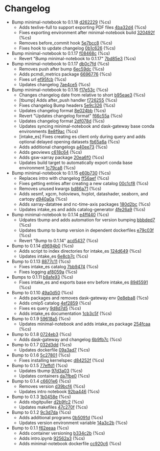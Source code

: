 # Changelog
- Bump minimal-notebook to 0.1.18 [d262229](https://github.com/esgf-nimbus/nimbus/commit/d262229) (%cs)
  - Adds texlive-full to support exporting PDF files [4ba32d4](https://github.com/esgf-nimbus/nimbus/commit/4ba32d4) (%cs)
  - Fixes exporting environment after minimal-notebook build [320492f](https://github.com/esgf-nimbus/nimbus/commit/320492f) (%cs)
  - Removes before_commit hook [5e7bcc8](https://github.com/esgf-nimbus/nimbus/commit/5e7bcc8) (%cs)
  - Fixes hook to update changelog [0b1c626](https://github.com/esgf-nimbus/nimbus/commit/0b1c626) (%cs)
- Bump minimal-notebook to 0.1.17 [f08468c](https://github.com/esgf-nimbus/nimbus/commit/f08468c) (%cs)
  - Revert "Bump minimal-notebook to 0.1.17" [7bd85e3](https://github.com/esgf-nimbus/nimbus/commit/7bd85e3) (%cs)
- Bump minimal-notebook to 0.1.17 [db0c7fd](https://github.com/esgf-nimbus/nimbus/commit/db0c7fd) (%cs)
  - Removes push after bump [6ec59dc](https://github.com/esgf-nimbus/nimbus/commit/6ec59dc) (%cs)
  - Adds pcmdi_metrics package [6696776](https://github.com/esgf-nimbus/nimbus/commit/6696776) (%cs)
  - Fixes url [ef95fcb](https://github.com/esgf-nimbus/nimbus/commit/ef95fcb) (%cs)
  - Updates changelog [7ae4ce5](https://github.com/esgf-nimbus/nimbus/commit/7ae4ce5) (%cs)
- Bump minimal-notebook to 0.1.16 [f17e53c](https://github.com/esgf-nimbus/nimbus/commit/f17e53c) (%cs)
  - Changes changelog date from relative to short [b95eae3](https://github.com/esgf-nimbus/nimbus/commit/b95eae3) (%cs)
  - [tbump] Adds after_push handler [f726255](https://github.com/esgf-nimbus/nimbus/commit/f726255) (%cs)
  - Fixes changelog Bump headers [5e9c326](https://github.com/esgf-nimbus/nimbus/commit/5e9c326) (%cs)
  - Updates changelog format [8e024bb](https://github.com/esgf-nimbus/nimbus/commit/8e024bb) (%cs)
  - Revert "Updates changelog format" [f66c55a](https://github.com/esgf-nimbus/nimbus/commit/f66c55a) (%cs)
  - Updates changelog format [2df078d](https://github.com/esgf-nimbus/nimbus/commit/2df078d) (%cs)
  - Updates syncing minimal-notebook and dask-gateway base conda environments [8e8f9ac](https://github.com/esgf-nimbus/nimbus/commit/8e8f9ac) (%cs)
  - [intake_es] Fixes creating es client only during query and adds optional delayed opening datasets [fb65a6a](https://github.com/esgf-nimbus/nimbus/commit/fb65a6a) (%cs)
  - Adds additional changelogs [a40ee73](https://github.com/esgf-nimbus/nimbus/commit/a40ee73) (%cs)
  - Adds geoviews [c618c64](https://github.com/esgf-nimbus/nimbus/commit/c618c64) (%cs)
  - Adds gsw-xarray package [20ea6f0](https://github.com/esgf-nimbus/nimbus/commit/20ea6f0) (%cs)
  - Updates build target to automatically export conda base environment [1c79ca8](https://github.com/esgf-nimbus/nimbus/commit/1c79ca8) (%cs)
- Bump minimal-notebook to 0.1.15 [e60b730](https://github.com/esgf-nimbus/nimbus/commit/e60b730) (%cs)
  - Replaces intro with changelog [ff56aef](https://github.com/esgf-nimbus/nimbus/commit/ff56aef) (%cs)
  - Fixes getting entries after creating a new catalog [00c1cf8](https://github.com/esgf-nimbus/nimbus/commit/00c1cf8) (%cs)
  - Removes unused kwargs [bd86a71](https://github.com/esgf-nimbus/nimbus/commit/bd86a71) (%cs)
  - Adds xesmf, xgcm, holoviews, hvplot, datashader, seaborn, and cartopy [d940a0a](https://github.com/esgf-nimbus/nimbus/commit/d940a0a) (%cs)
  - Adds xarray-datatree and nc-time-axis packages [180d2bc](https://github.com/esgf-nimbus/nimbus/commit/180d2bc) (%cs)
  - Updates intake_es and adds catalog-generator [4fe26a9](https://github.com/esgf-nimbus/nimbus/commit/4fe26a9) (%cs)
- Bump minimal-notebook to 0.1.14 [e4ff440](https://github.com/esgf-nimbus/nimbus/commit/e4ff440) (%cs)
  - Udpates tbump and adds automation for version bumping [bbbded7](https://github.com/esgf-nimbus/nimbus/commit/bbbded7) (%cs)
  - Updates tbump to bump version in dependent dockerfiles [e79c03f](https://github.com/esgf-nimbus/nimbus/commit/e79c03f) (%cs)
  - Revert "Bump to 0.1.14" [acd5437](https://github.com/esgf-nimbus/nimbus/commit/acd5437) (%cs)
- Bump to 0.1.14 [d9694b0](https://github.com/esgf-nimbus/nimbus/commit/d9694b0) (%cs)
  - Adds script to index directories for intake_es [124d649](https://github.com/esgf-nimbus/nimbus/commit/124d649) (%cs)
  - Updates intake_es [6e8cb7c](https://github.com/esgf-nimbus/nimbus/commit/6e8cb7c) (%cs)
- Bump to 0.1.13 [8877c11](https://github.com/esgf-nimbus/nimbus/commit/8877c11) (%cs)
  - Fixes intake_es catalog [7bb9474](https://github.com/esgf-nimbus/nimbus/commit/7bb9474) (%cs)
  - Fixes logging [af8059a](https://github.com/esgf-nimbus/nimbus/commit/af8059a) (%cs)
- Bumps to 0.1.11 [b8afe93](https://github.com/esgf-nimbus/nimbus/commit/b8afe93) (%cs)
  - Fixes intake_es and exports base env before intake_es [8945591](https://github.com/esgf-nimbus/nimbus/commit/8945591) (%cs)
- Bump to 0.1.10 [49a0d50](https://github.com/esgf-nimbus/nimbus/commit/49a0d50) (%cs)
  - Adds packages and removes dask-gateway env [0e8eba8](https://github.com/esgf-nimbus/nimbus/commit/0e8eba8) (%cs)
  - Adds cmip5 catalog [4ef2859](https://github.com/esgf-nimbus/nimbus/commit/4ef2859) (%cs)
  - Fixes es query [9d8d7d5](https://github.com/esgf-nimbus/nimbus/commit/9d8d7d5) (%cs)
  - Adds intake_es documentation [1cb3c5f](https://github.com/esgf-nimbus/nimbus/commit/1cb3c5f) (%cs)
- Bump to 0.1.9 [59618a5](https://github.com/esgf-nimbus/nimbus/commit/59618a5) (%cs)
  - Updates minimal-notebook and adds intake_es package [254fcaa](https://github.com/esgf-nimbus/nimbus/commit/254fcaa) (%cs)
- Bump to 0.1.8 [0724eb3](https://github.com/esgf-nimbus/nimbus/commit/0724eb3) (%cs)
  - Adds dask-gateway and changelog [6b9fb7c](https://github.com/esgf-nimbus/nimbus/commit/6b9fb7c) (%cs)
- Bump to 0.1.7 [032d3dd](https://github.com/esgf-nimbus/nimbus/commit/032d3dd) (%cs)
  - Updates dockerfile [09a3ad7](https://github.com/esgf-nimbus/nimbus/commit/09a3ad7) (%cs)
- Bump to 0.1.6 [5c27801](https://github.com/esgf-nimbus/nimbus/commit/5c27801) (%cs)
  - Fixes installing kernelspec [d84252f](https://github.com/esgf-nimbus/nimbus/commit/d84252f) (%cs)
- Bump to 0.1.5 [77effd1](https://github.com/esgf-nimbus/nimbus/commit/77effd1) (%cs)
  - Updates tbump [97d3a03](https://github.com/esgf-nimbus/nimbus/commit/97d3a03) (%cs)
  - Updates containers [da7fbe0](https://github.com/esgf-nimbus/nimbus/commit/da7fbe0) (%cs)
- Bump to 0.1.4 [c6601e6](https://github.com/esgf-nimbus/nimbus/commit/c6601e6) (%cs)
  - Removes version [d39bcf4](https://github.com/esgf-nimbus/nimbus/commit/d39bcf4) (%cs)
  - Updates intro notebook [92ba446](https://github.com/esgf-nimbus/nimbus/commit/92ba446) (%cs)
- Bump to 0.1.3 [1b0458e](https://github.com/esgf-nimbus/nimbus/commit/1b0458e) (%cs)
  - Adds nbgitpuller [d2b9fc2](https://github.com/esgf-nimbus/nimbus/commit/d2b9fc2) (%cs)
  - Updates makefiles [47c270f](https://github.com/esgf-nimbus/nimbus/commit/47c270f) (%cs)
- Bump to 0.1.2 [9c3d7da](https://github.com/esgf-nimbus/nimbus/commit/9c3d7da) (%cs)
  - Adds additional programs [0b5091d](https://github.com/esgf-nimbus/nimbus/commit/0b5091d) (%cs)
  - Updates version environment variable [14a3c2b](https://github.com/esgf-nimbus/nimbus/commit/14a3c2b) (%cs)
- Bump to 0.1.1 [f62eeaa](https://github.com/esgf-nimbus/nimbus/commit/f62eeaa) (%cs)
  - Adds container versioning [b334c2b](https://github.com/esgf-nimbus/nimbus/commit/b334c2b) (%cs)
  - Adds intro.ipynb [92562a3](https://github.com/esgf-nimbus/nimbus/commit/92562a3) (%cs)
  - Adds minimal-notebook dockerfile [cc920c6](https://github.com/esgf-nimbus/nimbus/commit/cc920c6) (%cs)


